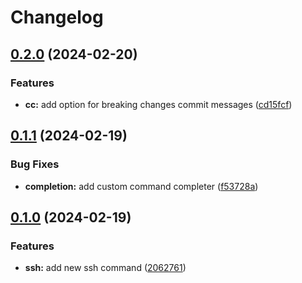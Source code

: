 # Changelog

## [0.2.0](https://github.com/yemaney/z/compare/v0.1.1...v0.2.0) (2024-02-20)


### Features

* **cc:** add option for breaking changes commit messages ([cd15fcf](https://github.com/yemaney/z/commit/cd15fcfbf8b73419bb726e64a1140255127e88ce))

## [0.1.1](https://github.com/yemaney/z/compare/v0.1.0...v0.1.1) (2024-02-19)


### Bug Fixes

* **completion:** add custom command completer ([f53728a](https://github.com/yemaney/z/commit/f53728a0e7c17c72997d6635051a26ff0e8cb7a4))

## [0.1.0](https://github.com/yemaney/z/compare/v0.0.1...v0.1.0) (2024-02-19)


### Features

* **ssh:** add new ssh command ([2062761](https://github.com/yemaney/z/commit/2062761c7323ca0f15899dba25d8bf820c6d6b2e))
